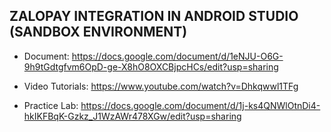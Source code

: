## ZALOPAY INTEGRATION IN ANDROID STUDIO (SANDBOX ENVIRONMENT)

* Document: 
https://docs.google.com/document/d/1eNJU-O6G-9h9tGdtgfvm6OpD-ge-X8hO8OXCBjpcHCs/edit?usp=sharing

* Video Tutorials:
https://www.youtube.com/watch?v=Dhkqwwl1TFg

* Practice Lab:
https://docs.google.com/document/d/1j-ks4QNWlOtnDi4-hkIKFBqK-Gzkz_J1WzAWr478XGw/edit?usp=sharing


